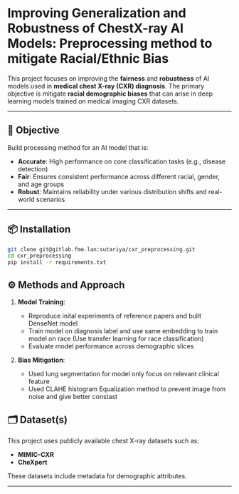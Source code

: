 # Improving Generalization and Robustness of ChestX-ray AI Models: Preprocessing method to mitigate Racial/Ethnic Bias

This project focuses on improving the **fairness** and **robustness** of AI models used in **medical chest X-ray (CXR) diagnosis**. The primary objective is mitigate **racial demographic biases** that can arise in deep learning models trained on medical imaging CXR datasets.

---

## 🚀 Objective

Build processing method for an AI model that is:
- **Accurate**: High performance on core classification tasks (e.g., disease detection)
- **Fair**: Ensures consistent performance across different racial, gender, and age groups
- **Robust**: Maintains reliability under various distribution shifts and real-world scenarios

---


## 📦 Installation

```bash
git clone git@gitlab.fme.lan:sutariya/cxr_preprocessing.git
cd cxr_preprocessing
pip install -r requirements.txt
```

## ⚙️ Methods and Approach

1. **Model Training**:
   - Reproduce inital experiments of reference papers and bulit DenseNet model
   - Train model on diagnosis label and use same embedding to train model on race (Use transfer learning for race classification)
   - Evaluate model performance across demographic slices

2. **Bias Mitigation**:
   - Used lung segmentation for model only focus on relevant clinical feature 
   - Used CLAHE histogram Equalization method to prevent image from noise and give better constast


## 🗂️ Dataset(s)

This project uses publicly available chest X-ray datasets such as:
- **MIMIC-CXR**
- **CheXpert**

These datasets include metadata for demographic attributes.

---

